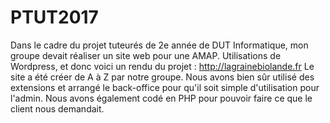 # PTUT2017

Dans le cadre du projet tuteurés de 2e année de DUT Informatique, mon groupe devait réaliser un site web pour une AMAP. Utilisations de Wordpress, et donc voici un rendu du projet : http://lagrainebiolande.fr
Le site a été créer de A à Z par notre groupe. Nous avons bien sûr utilisé des extensions et arrangé le back-office pour qu'il soit simple d'utilisation pour l'admin. Nous avons également codé en PHP pour pouvoir faire ce que le client nous demandait.
